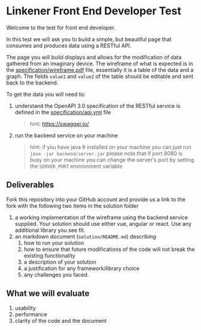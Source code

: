 # Linkener Front End Developer Test

Welcome to the test for front end developer.

In this test we will ask you to build a simple, but beautiful page that consumes and produces data using a RESTful API.

The page you will build displays and allows for the modification of data gathered from an imaginary device. The wireframe of what is expected is in the [specification/wireframe.pdf](./specification/wireframe.pdf) file, essentially it is a table of the data and a graph. The fields `value1` and `value2` of the table should be editable and sent back to the backend.

To get the data you will need to:
1) understand the OpenAPI 3.0 specification of the RESTful service is defined in the [specification/api.yml](./specification/api.yaml) file
   > hint: https://swagger.io/
2) run the backend service on your machine
   > hint: if you have java 8 installed on your machine you can just run `java -jar backend/server.jar` please note that if port 8080 is busy on your machine you can change the server's port by setting the `SERVER_PORT` environment variable
 
## Deliverables
 
Fork this repository into your GitHub account and provide us a link to the fork with the following two items in the solution folder
1) a working implementation of the wireframe using the backend service supplied. Your solution should use either vue, angular or react. Use any additional library you see fit.
2) an markdown document (`solution/README.md`) describing 
    1) how to run your solution
    2) how to ensure that future modifications of the code will not break the existing functionality
    3) a description of your solution
    4) a justification for any framework/library choice
    5) any challenges you faced.

## What we will evaluate

1) usability
2) performance   
3) clarity of the code and the document
